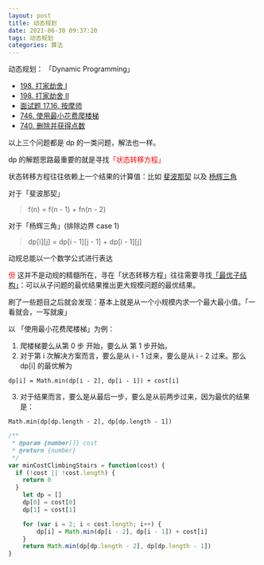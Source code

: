 ```yaml
---
layout: post
title: 动态规划
date: 2021-06-30 09:37:20
tags: 动态规划
categories: 算法
---
```


动态规划： 「Dynamic Programming」

* [198. 打家劫舍 I](https://leetcode-cn.com/problems/house-robber/)
* [198. 打家劫舍 II](https://leetcode-cn.com/problems/house-robber/)
* [面试题 17.16. 按摩师](https://leetcode-cn.com/problems/the-masseuse-lcci/)
* [746. 使用最小花费爬楼梯](https://leetcode-cn.com/problems/min-cost-climbing-stairs/)
* [740. 删除并获得点数](https://leetcode-cn.com/problems/delete-and-earn/)

以上三个问题都是 dp 的一类问题，解法也一样。
<!-- more -->
dp 的解题思路最重要的就是寻找<font color="red">「状态转移方程」</font>

状态转移方程往往依赖上一个结果的计算值：比如 [斐波那契](https://leetcode-cn.com/problems/fei-bo-na-qi-shu-lie-lcof/) 以及 [杨辉三角](https://leetcode-cn.com/problems/pascals-triangle/)

对于「斐波那契」

> f(n) = f(n - 1) + fn(n - 2)

对于「杨辉三角」(排除边界 case 1)

> dp[i][j] = dp[i - 1][j - 1] + dp[i - 1][j] 

动规总能以一个数学公式进行表达

<font color="red">但 </font>这并不是动规的精髓所在，寻在「状态转移方程」往往需要寻找<font color="red">[「最优子结构」](https://github.com/labuladong/fucking-algorithm/blob/master/%E5%8A%A8%E6%80%81%E8%A7%84%E5%88%92%E7%B3%BB%E5%88%97/%E6%9C%80%E4%BC%98%E5%AD%90%E7%BB%93%E6%9E%84.md)</font>：可以从子问题的最优结果推出更大规模问题的最优结果。

刷了一些题目之后就会发现：基本上就是从一个小规模内求一个最大最小值。「一看就会，一写就废」

以 「使用最小花费爬楼梯」为例：

1. 爬楼梯要么从第 0 步 开始，要么从 第 1 步开始。
2. 对于第 i 次解决方案而言，要么是从 i - 1 过来，要么是从 i - 2 过来。那么 dp[i] 的最优解为

`dp[i] = Math.min(dp[i - 2], dp[i - 1]) + cost[i]`

3. 对于结果而言，要么是从最后一步，要么是从前两步过来，因为最优的结果是：

```
Math.min(dp[dp.length - 2], dp[dp.length - 1])
```


```javascript
/**
 * @param {number[]} cost
 * @return {number}
 */
var minCostClimbingStairs = function(cost) {
  if (!cost || !cost.length) {
    return 0
  }
	let dp = []
	dp[0] = cost[0]
	dp[1] = cost[1]

	for (var i = 2; i < cost.length; i++) {
		dp[i] = Math.min(dp[i - 2], dp[i - 1]) + cost[i]
	}
	return Math.min(dp[dp.length - 2], dp[dp.length - 1])
}

```


